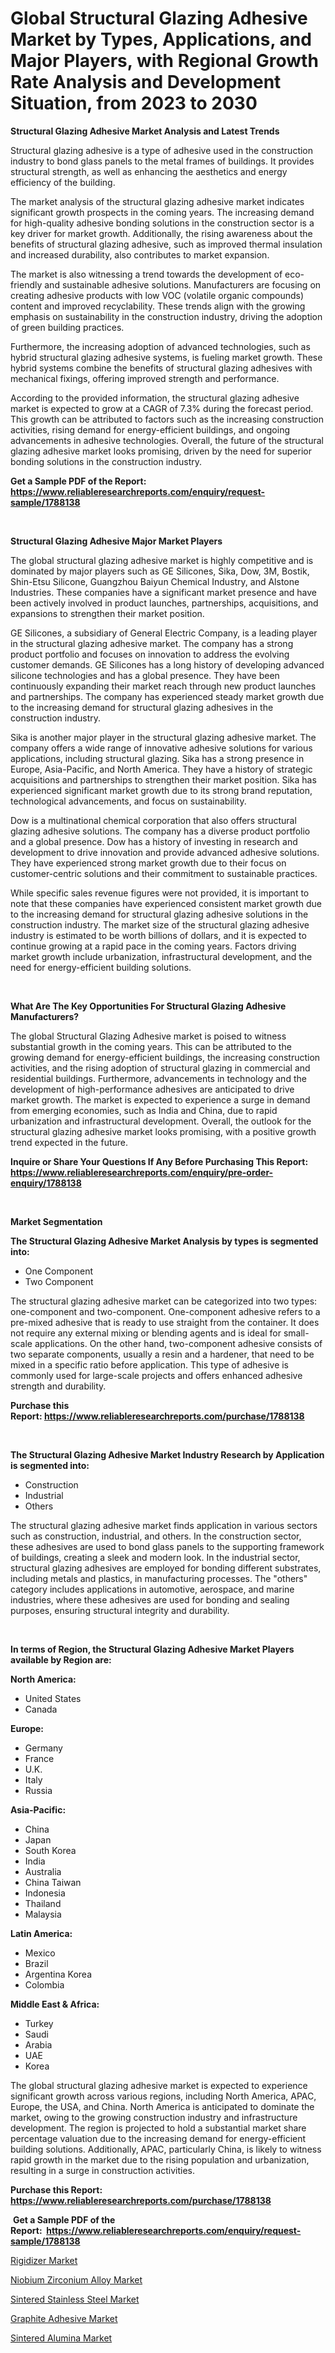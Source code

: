 <p><h1>Global Structural Glazing Adhesive Market by Types, Applications, and Major Players, with Regional Growth Rate Analysis and Development Situation, from 2023 to 2030</h1></p><p><strong>Structural Glazing Adhesive Market Analysis and Latest Trends</strong></p>
<p><p>Structural glazing adhesive is a type of adhesive used in the construction industry to bond glass panels to the metal frames of buildings. It provides structural strength, as well as enhancing the aesthetics and energy efficiency of the building.</p><p>The market analysis of the structural glazing adhesive market indicates significant growth prospects in the coming years. The increasing demand for high-quality adhesive bonding solutions in the construction sector is a key driver for market growth. Additionally, the rising awareness about the benefits of structural glazing adhesive, such as improved thermal insulation and increased durability, also contributes to market expansion.</p><p>The market is also witnessing a trend towards the development of eco-friendly and sustainable adhesive solutions. Manufacturers are focusing on creating adhesive products with low VOC (volatile organic compounds) content and improved recyclability. These trends align with the growing emphasis on sustainability in the construction industry, driving the adoption of green building practices.</p><p>Furthermore, the increasing adoption of advanced technologies, such as hybrid structural glazing adhesive systems, is fueling market growth. These hybrid systems combine the benefits of structural glazing adhesives with mechanical fixings, offering improved strength and performance.</p><p>According to the provided information, the structural glazing adhesive market is expected to grow at a CAGR of 7.3% during the forecast period. This growth can be attributed to factors such as the increasing construction activities, rising demand for energy-efficient buildings, and ongoing advancements in adhesive technologies. Overall, the future of the structural glazing adhesive market looks promising, driven by the need for superior bonding solutions in the construction industry.</p></p>
<p><strong>Get a Sample PDF of the Report:&nbsp; <a href="https://www.reliableresearchreports.com/enquiry/request-sample/1788138">https://www.reliableresearchreports.com/enquiry/request-sample/1788138</a></strong></p>
<p>&nbsp;</p>
<p><strong>Structural Glazing Adhesive Major Market Players</strong></p>
<p><p>The global structural glazing adhesive market is highly competitive and is dominated by major players such as GE Silicones, Sika, Dow, 3M, Bostik, Shin-Etsu Silicone, Guangzhou Baiyun Chemical Industry, and Alstone Industries. These companies have a significant market presence and have been actively involved in product launches, partnerships, acquisitions, and expansions to strengthen their market position.</p><p>GE Silicones, a subsidiary of General Electric Company, is a leading player in the structural glazing adhesive market. The company has a strong product portfolio and focuses on innovation to address the evolving customer demands. GE Silicones has a long history of developing advanced silicone technologies and has a global presence. They have been continuously expanding their market reach through new product launches and partnerships. The company has experienced steady market growth due to the increasing demand for structural glazing adhesives in the construction industry.</p><p>Sika is another major player in the structural glazing adhesive market. The company offers a wide range of innovative adhesive solutions for various applications, including structural glazing. Sika has a strong presence in Europe, Asia-Pacific, and North America. They have a history of strategic acquisitions and partnerships to strengthen their market position. Sika has experienced significant market growth due to its strong brand reputation, technological advancements, and focus on sustainability.</p><p>Dow is a multinational chemical corporation that also offers structural glazing adhesive solutions. The company has a diverse product portfolio and a global presence. Dow has a history of investing in research and development to drive innovation and provide advanced adhesive solutions. They have experienced strong market growth due to their focus on customer-centric solutions and their commitment to sustainable practices.</p><p>While specific sales revenue figures were not provided, it is important to note that these companies have experienced consistent market growth due to the increasing demand for structural glazing adhesive solutions in the construction industry. The market size of the structural glazing adhesive industry is estimated to be worth billions of dollars, and it is expected to continue growing at a rapid pace in the coming years. Factors driving market growth include urbanization, infrastructural development, and the need for energy-efficient building solutions.</p></p>
<p>&nbsp;</p>
<p><strong>What Are The Key Opportunities For Structural Glazing Adhesive Manufacturers?</strong></p>
<p><p>The global Structural Glazing Adhesive market is poised to witness substantial growth in the coming years. This can be attributed to the growing demand for energy-efficient buildings, the increasing construction activities, and the rising adoption of structural glazing in commercial and residential buildings. Furthermore, advancements in technology and the development of high-performance adhesives are anticipated to drive market growth. The market is expected to experience a surge in demand from emerging economies, such as India and China, due to rapid urbanization and infrastructural development. Overall, the outlook for the structural glazing adhesive market looks promising, with a positive growth trend expected in the future.</p></p>
<p><strong>Inquire or Share Your Questions If Any Before Purchasing This Report: <a href="https://www.reliableresearchreports.com/enquiry/pre-order-enquiry/1788138">https://www.reliableresearchreports.com/enquiry/pre-order-enquiry/1788138</a></strong></p>
<p>&nbsp;</p>
<p><strong>Market Segmentation</strong></p>
<p><strong>The Structural Glazing Adhesive Market Analysis by types is segmented into:</strong></p>
<p><ul><li>One Component</li><li>Two Component</li></ul></p>
<p><p>The structural glazing adhesive market can be categorized into two types: one-component and two-component. One-component adhesive refers to a pre-mixed adhesive that is ready to use straight from the container. It does not require any external mixing or blending agents and is ideal for small-scale applications. On the other hand, two-component adhesive consists of two separate components, usually a resin and a hardener, that need to be mixed in a specific ratio before application. This type of adhesive is commonly used for large-scale projects and offers enhanced adhesive strength and durability.</p></p>
<p><strong>Purchase this Report:&nbsp;<a href="https://www.reliableresearchreports.com/purchase/1788138">https://www.reliableresearchreports.com/purchase/1788138</a></strong></p>
<p>&nbsp;</p>
<p><strong>The Structural Glazing Adhesive Market Industry Research by Application is segmented into:</strong></p>
<p><ul><li>Construction</li><li>Industrial</li><li>Others</li></ul></p>
<p><p>The structural glazing adhesive market finds application in various sectors such as construction, industrial, and others. In the construction sector, these adhesives are used to bond glass panels to the supporting framework of buildings, creating a sleek and modern look. In the industrial sector, structural glazing adhesives are employed for bonding different substrates, including metals and plastics, in manufacturing processes. The "others" category includes applications in automotive, aerospace, and marine industries, where these adhesives are used for bonding and sealing purposes, ensuring structural integrity and durability.</p></p>
<p>&nbsp;</p>
<p><strong>In terms of Region, the Structural Glazing Adhesive Market Players available by Region are:</strong></p>
<p>
    <p> <strong> North America: </strong>
        <ul>
            <li>United States</li>
            <li>Canada</li>
        </ul>
        </p> 
    <p> <strong> Europe: </strong>
        <ul>
            <li>Germany</li>
            <li>France</li>
            <li>U.K.</li>
            <li>Italy</li>
            <li>Russia</li>
        </ul>
        </p> 
    <p> <strong> Asia-Pacific: </strong>
        <ul>
            <li>China</li>
            <li>Japan</li>
            <li>South Korea</li>
            <li>India</li>
            <li>Australia</li>
            <li>China Taiwan</li>
            <li>Indonesia</li>
            <li>Thailand</li>
            <li>Malaysia</li>
        </ul>
        </p> 
    <p> <strong> Latin America: </strong>
        <ul>
            <li>Mexico</li>
            <li>Brazil</li>
            <li>Argentina Korea</li>
            <li>Colombia</li>
        </ul>
        </p> 
    <p> <strong> Middle East & Africa: </strong>
        <ul>
            <li>Turkey</li>
            <li>Saudi</li>
            <li>Arabia</li>
            <li>UAE</li>
            <li>Korea</li>
        </ul>
    </p>
    </p>
<p><p>The global structural glazing adhesive market is expected to experience significant growth across various regions, including North America, APAC, Europe, the USA, and China. North America is anticipated to dominate the market, owing to the growing construction industry and infrastructure development. The region is projected to hold a substantial market share percentage valuation due to the increasing demand for energy-efficient building solutions. Additionally, APAC, particularly China, is likely to witness rapid growth in the market due to the rising population and urbanization, resulting in a surge in construction activities.</p></p>
<p><strong>Purchase this Report: <a href="https://www.reliableresearchreports.com/purchase/1788138">https://www.reliableresearchreports.com/purchase/1788138</a></strong></p>
<p>&nbsp;<strong>Get a Sample PDF of the Report:&nbsp;&nbsp;<a href="https://www.reliableresearchreports.com/enquiry/request-sample/1788138">https://www.reliableresearchreports.com/enquiry/request-sample/1788138</a></strong></p>
<p><strong></strong></p>
<p><p><a href="https://github.com/kholmovskayalyudmila/Market-Research-Report-List-1/blob/main/rigidizer-market.md">Rigidizer Market</a></p><p><a href="https://github.com/Krish2023na/Market-Research-Report-List-1/blob/main/niobium-zirconium-alloy-market.md">Niobium Zirconium Alloy Market</a></p><p><a href="https://github.com/zebdakicsin/Market-Research-Report-List-1/blob/main/sintered-stainless-steel-market.md">Sintered Stainless Steel Market</a></p><p><a href="https://github.com/sofyaavrova/Market-Research-Report-List-1/blob/main/graphite-adhesive-market.md">Graphite Adhesive Market</a></p><p><a href="https://github.com/merzlyukov93/Market-Research-Report-List-1/blob/main/sintered-alumina-market.md">Sintered Alumina Market</a></p></p>